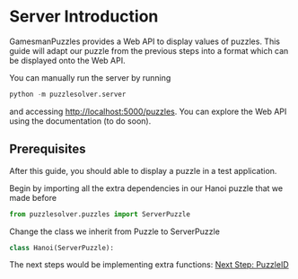 # Server Introduction
GamesmanPuzzles provides a Web API to display values of puzzles. This guide will adapt our puzzle from the previous steps into a format which can be displayed onto the Web API.

You can manually run the server by running
```python
python -m puzzlesolver.server
```
and accessing [http://localhost:5000/puzzles](http://localhost:5000/puzzles). You can explore the Web API using the documentation (to do soon).

## Prerequisites

After this guide, you should able to display a puzzle in a test application.

Begin by importing all the extra dependencies in our Hanoi puzzle that we made before
```python
from puzzlesolver.puzzles import ServerPuzzle
```

Change the class we inherit from Puzzle to ServerPuzzle

```python
class Hanoi(ServerPuzzle):
```

The next steps would be implementing extra functions:
[Next Step: PuzzleID](08_PuzzleID.md)